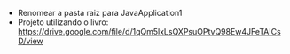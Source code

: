 - Renomear a pasta raiz para JavaApplication1
- Projeto utilizando o livro: https://drive.google.com/file/d/1qQm5lxLsQXPsuOPtvQ98Ew4JFeTAICsD/view 

